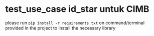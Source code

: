 # test_use_case id_star untuk CIMB

please run ```pip install -r requirements.txt``` on command/terminal provided in the project to install the necessary library

